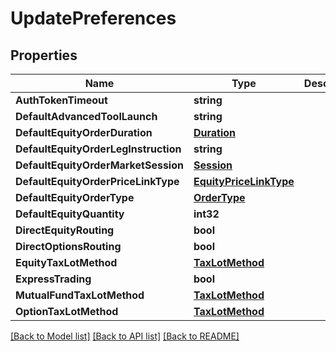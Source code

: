 # UpdatePreferences

## Properties

Name | Type | Description | Notes
------------ | ------------- | ------------- | -------------
**AuthTokenTimeout** | **string** |  | [optional] 
**DefaultAdvancedToolLaunch** | **string** |  | [optional] 
**DefaultEquityOrderDuration** | [**Duration**](Duration.md) |  | [optional] 
**DefaultEquityOrderLegInstruction** | **string** |  | [optional] 
**DefaultEquityOrderMarketSession** | [**Session**](Session.md) |  | [optional] 
**DefaultEquityOrderPriceLinkType** | [**EquityPriceLinkType**](EquityPriceLinkType.md) |  | [optional] 
**DefaultEquityOrderType** | [**OrderType**](OrderType.md) |  | [optional] 
**DefaultEquityQuantity** | **int32** |  | [optional] 
**DirectEquityRouting** | **bool** |  | [optional] 
**DirectOptionsRouting** | **bool** |  | [optional] 
**EquityTaxLotMethod** | [**TaxLotMethod**](TaxLotMethod.md) |  | [optional] 
**ExpressTrading** | **bool** |  | [optional] 
**MutualFundTaxLotMethod** | [**TaxLotMethod**](TaxLotMethod.md) |  | [optional] 
**OptionTaxLotMethod** | [**TaxLotMethod**](TaxLotMethod.md) |  | [optional] 

[[Back to Model list]](../README.md#documentation-for-models) [[Back to API list]](../README.md#documentation-for-api-endpoints) [[Back to README]](../README.md)



